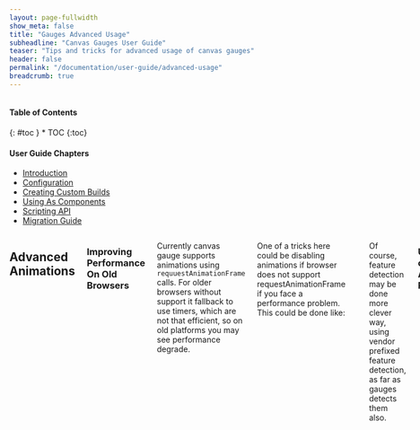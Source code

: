 ```yaml
---
layout: page-fullwidth
show_meta: false
title: "Gauges Advanced Usage"
subheadline: "Canvas Gauges User Guide"
teaser: "Tips and tricks for advanced usage of canvas gauges"
header: false
permalink: "/documentation/user-guide/advanced-usage"
breadcrumb: true
---
```

<div class="row">
<div class="medium-4 medium-push-8 columns" markdown="1">
<div class="panel radius toc" markdown="1">
<h4>Table of Contents</h4>
{: #toc }
*  TOC
{:toc}

<h4>User Guide Chapters</h4>
<ul>
    <li><a href="{{site.url}}/documentation/user-guide/">Introduction</a></li>
    <li><a href="{{site.url}}/documentation/user-guide/configuration">Configuration</a></li>
    <li><a href="{{site.url}}/documentation/user-guide/custom-builds">Creating Custom Builds</a></li>
    <li><a href="{{site.url}}/documentation/user-guide/using-as-component">Using As Components</a></li>
    <li><a href="{{site.url}}/documentation/user-guide/scripting-api">Scripting API</a></li>
    <li><a href="{{site.url}}/migration/">Migration Guide</a></li>
</ul>
</div>
</div><!-- /.medium-4.columns -->

<div class="medium-8 medium-pull-4 columns" markdown="1">

## Advanced Animations

### Improving Performance On Old Browsers

Currently canvas gauge supports animations using ```requuestAnimationFrame``` calls. For older browsers without support it fallback to use timers, which are not that efficient, so on old platforms you may see performance degrade.

One of a tricks here could be disabling animations if browser does not support requestAnimationFrame if you face a performance problem. This could be done like:

~~~javascript
var gauge = new RadialGauge({
    // ... config options .. 
    animation: !!window.requestAnimationFrame
});
~~~

Of course, feature detection may be done more clever way, using vendor prefixed feature detection, as far as gauges detects them also.

### Using custom Animation Rules

Currently canvas gauges provides a various pre-defined animation rules, like:

 - linear
 - quad
 - quint
 - cycle
 - bounce
 - elastic

and their opposites:

 - dequad
 - dequint
 - decycle
 - debounce
 - delastic

Therefore, if it is not enough it is provide a way to create your own rules, which will be used during animations.

Defining a rule must follow the interface:

~~~javascript
public AnimationRule: function(percent: number): number
~~~

So it is simply a function which takes a percent of animation completion as an argument and transforms it by some mathematical rule.

For example, implementation of linear rule looks like this:

~~~javascript
var linearRule = function(percent) {
    return percent;
};

var gauge = new RadialGauge({
    // ... some options ...
    animationRule: linearRule
});
~~~

Or a bit complicated elastic rule:

~~~javascript
var gauge = new LinearGauge({
    // ... some options ...
    animationRule: function(percent) {
        return 1 - (function(p) {
            var x = 1.5;
            return Math.pow(2, 10 * (p - 1)) * 
                   Math.cos(20 * Math.PI * x / 3 * p);
        })(1 - percent);
    }
});
~~~

So there is no limits except the fantasy of developer to make any type of animation.

## Integration With Custom Fonts

Canvas gauge provides a basic interface to customize fonts of the text element used during the gauge rendering process.

It is done with generic configuration options:

 - fontValue: string font-family
 - fontNumbers: string font-family
 - fontUnits: string font-family

By the way there could be some issues to solve if you are going to use custom loaded fonts on a web page.

As far as gauges are rendered as-fast-as-possible it means that the font can be loaded on the page **after** the gauge has been rendered. And it requires to re-draw the gauge after the font loading. As far as canvas gauge library follow the strategy of providing a minimalistic code it won't try to detect font loading, as far as majority of the users may even not need this feature. Those who require this feature have to take care about font loading themselves.

But font loading detection could be not that simple task, especially for old browsers. Modern browsers provide experimental ```document.fonts``` interface which is referring to [CSS Font Loading API](https://developer.mozilla.org/en-US/docs/Web/API/CSS_Font_Loading_API)

If you are targeting to a newest browser only it's not that hard to do. All you need is to wait until font is loaded and redraw the gauge. To hide font-change effect on the gauge it will be enough to make canvas element hidden by default with CSS, like:

~~~html
<link href="https://fonts.googleapis.com/css?family=Orbitron"
      rel="stylesheet">
<script src="gauge.min.js"></script>
<canvas
    data-type="radial-gauge"
    data-font-value="Orbitron"
    data-width="300"
    data-height="300"
    style="visibility:hidden"
></canvas>
<script>
document.fonts.forEach(font => {
    font.loaded.then(() => {
        // using match, because in FF it contains quote marks
        if (font.family.match(/Orbitron/)) {
            let gauge =  document.gauges[0];
            gauge.update();
            gauge.options.renderTo.style.visibility = 'visible';
        }
    });
});
</script>
~~~

If there is a need to support older browsers it may require to write your own solution or to use some 3d-party solution like [WebFontLoader](https://developers.google.com/fonts/docs/webfont_loader) from Google.

## DOM Mutations Support In Old Browsers

In old browsers canvas gauge may not work properly as a web-component. Due to a strategy of minimalistic code we were not include any polyfill for [MutationObserver](https://developer.mozilla.org/docs/Web/API/MutationObserver). So if you need to support this feature for some old platforms you have to load some polyfill for MutationObserver **before** loading canvas gauge library code.

For example you can use [this one](https://github.com/webcomponents/webcomponentsjs) or it's [ancestor](https://github.com/Polymer/MutationObservers) (because of minimalism, despite the fact it's deprecated).

</div><!-- /.medium-8.columns -->
</div><!-- /.row -->
